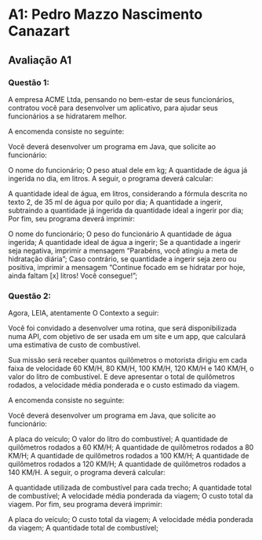 # A1: Pedro Mazzo Nascimento Canazart
## Avaliação A1

### Questão 1: 

A empresa ACME Ltda, pensando no bem-estar de seus funcionários, contratou você para desenvolver um aplicativo, para ajudar seus funcionários a se hidratarem melhor.

 

A encomenda consiste no seguinte:

Você deverá desenvolver um programa em Java, que solicite ao funcionário:

O nome do funcionário;
O peso atual dele em kg;
A quantidade de água já ingerida no dia, em litros.
A seguir, o programa deverá calcular:

A quantidade ideal de água, em litros, considerando a fórmula descrita no texto 2, de 35 ml de água por quilo por dia;
A quantidade a ingerir, subtraindo a quantidade já ingerida da quantidade ideal a ingerir por dia;
Por fim, seu programa deverá imprimir:

O nome do funcionário;
O peso do funcionário
A quantidade de água ingerida;
A quantidade ideal de água a ingerir;
Se a quantidade a ingerir seja negativa, imprimir a mensagem “Parabéns, você atingiu a meta de hidratação diária”;
Caso contrário, se quantidade a ingerir seja zero ou positiva, imprimir a mensagem “Continue focado em se hidratar por hoje, ainda faltam [x] litros! Você consegue!”;
 

### Questão 2:

Agora, LEIA, atentamente O Contexto a seguir:

 

Você foi convidado a desenvolver uma rotina, que será disponibilizada numa API, com objetivo de ser usada em um site e um app, que calculará uma estimativa de custo de combustível.

Sua missão será receber quantos quilômetros o motorista dirigiu em cada faixa de velocidade 60 KM/H, 80 KM/H, 100 KM/H, 120 KM/H e 140 KM/H, o valor do litro de combustível. E deve apresentar o total de quilômetros rodados, a velocidade média ponderada e o custo estimado da viagem.

 

 

 

A encomenda consiste no seguinte:

Você deverá desenvolver um programa em Java, que solicite ao funcionário:

A placa do veículo;
O valor do litro do combustível;
A quantidade de quilômetros rodados a 60 KM/H;
A quantidade de quilômetros rodados a 80 KM/H;
A quantidade de quilômetros rodados a 100 KM/H;
A quantidade de quilômetros rodados a 120 KM/H;
A quantidade de quilômetros rodados a 140 KM/H.
A seguir, o programa deverá calcular:

A quantidade utilizada de combustível para cada trecho;
A quantidade total de combustível;
A velocidade média ponderada da viagem;
O custo total da viagem.
Por fim, seu programa deverá imprimir:

A placa do veículo;
O custo total da viagem;
A velocidade média ponderada da viagem;
A quantidade total de combustível;
